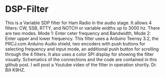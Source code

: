 # DSP-Filter
This is a Variable SDP filter for Ham Radio in the audio stage.
It allows 4 filters: CW, SSB, RTTY, and NOTCH or variable widths up to 3000 hz.
There are two modes. Mode 1: Enter ceter frequency and Bandwidth, Mode 2: Enter upper and lower frequency.
This filter uses a Arduino Teensy 3.2, the PRCJ.com Arduino Audio shield, two encoders with push buttons for selecting 
frequency and input mode, an additional push button for scrolling through the 4 filters.  It also uses a color SPI
display for showing the filter visually.  Schematics of the connections and the code are contained in this github post.
I will post a Youtube video of the filter in operation shortly.  Dr. Bill K9HZ.
